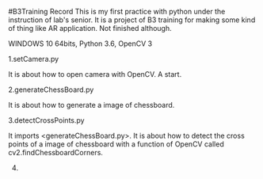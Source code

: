 #B3Training Record
This is my first practice with python under the instruction of lab's senior.
It is a project of B3 training for making some kind of thing like AR application.
Not finished although.

<CIRCUMSTANCE>
  WINDOWS 10 64bits, Python 3.6, OpenCV 3

<CONTENTS>

1.setCamera.py
  
  It is about how to open camera with OpenCV. A start.

2.generateChessBoard.py

  It is about how to generate a image of chessboard.
  
3.detectCrossPoints.py

  It imports <generateChessBoard.py>.
  It is about how to detect the cross points of a image of chessboard with a function of
  OpenCV called cv2.findChessboardCorners.
  
4.
